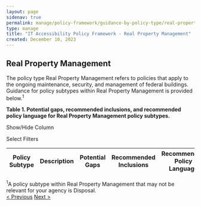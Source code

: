 ```yaml
---
layout: page
sidenav: true
permalink: manage/policy-framework/guidance-by-policy-type/real-property-management/
type: manage
title: "IT Accessibility Policy Framework - Real Property Management"
created: December 10, 2023
---
```


<h2 id="standards">
  Real Property Management
</h2>
The policy type Real Property Management refers to policies that apply to the ongoing maintenance, security, and management of federal buildings. Guidance for policy subtypes within Real Property Management is provided below.<sup>1</sup>

<div class="q-table" id="policytype-table">
  <p class="table-heading" id="real-property-management">
      <b>Table 1. Potential gaps, recommended inclusions, and recommended policy language for Real Property Management policy subtypes.</b>
  </p>
 <div class="dropdowns">
    <div id="column-filter-list" class="dropdown-check-list">
      <span class="dropdown" tabindex="0">Show/Hide Column</span>
      <ul class="items" id="column-filter">
      </ul>
    </div>
    <div id="table-filter-list" class="dropdown-check-list">
      <span class="dropdown" tabindex="0">Select Filters</span>
      <ul class="items" id="picklist-filter">
      </ul>
    </div>
  </div>
  <table class="it-table">
    <thead>
    <tr>
      <th id="PS">Policy Subtype</th>
      <th id="DES" class="columnD">Description</th>
      <th id="PG" class="columnPG">Potential Gaps</th>
      <th id="RI" class="columnRI">Recommended Inclusions</th>
      <th id="RPL" class="columnRPL">Recommended Policy Language</th>
    </tr>
    </thead>
    <tbody id="table-body">
    </tbody>
  </table>
</div>
<a class="hover-large nolink"><sup>1</sup>A policy subtype within Real Property Management that may not be relevant for your agency is Disposal.</a>
<br>
<div>
<div id="prev-next-section">
    <a class="prev-page" title="Go to previous page" 
      href="{{site.baseurl}}/manage/policy-framework/guidance-by-policy-type/legal/"> < Previous</a>
    <a class="prev-page" title="Go to next page"
      href="{{site.baseurl}}/manage/policy-framework/resources-and-references/policy-review-template/"> 
      Next >
    </a>
</div>
</div>



